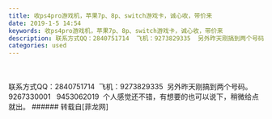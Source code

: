 ```yaml
---
title: 收ps4pro游戏机，苹果7p、8p、switch游戏卡，诚心收，带价来
date: 2019-1-5 14:54
keywords: 收ps4pro游戏机，苹果7p、8p、switch游戏卡，诚心收，带价来
description: 联系方式QQ：2840751714  飞机：9273829335  另外昨天刚搞到两个号码。9267330001   9453062019  个人感觉还不错，有想要的也可以说下，稍微给点就出。
categories: used
---
```

<td class="t_f" id="postmessage_2620242">

<br/>
<br/>
联系方式QQ：2840751714  飞机：9273829335  另外昨天刚搞到两个号码。9267330001   9453062019  个人感觉还不错，有想要的也可以说下，稍微给点就出。</td>
###### 转载自[菲龙网]